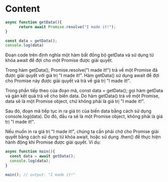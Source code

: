 # Content

```javascript
async function getData(){
      return await Promise.resolve("I made it!");
}

const data = getData();
console.log(data)
```

Đoạn code trên định nghĩa một hàm bất đồng bộ getData và sử dụng từ khóa await để đợi cho một Promise được giải quyết.

Trong hàm getData(), Promise.resolve("I made it!") trả về một Promise đã được giải quyết với giá trị "I made it!". Hàm getData() sử dụng await để đợi cho Promise này được giải quyết và trả về giá trị "I made it!".

Trong phần tiếp theo của đoạn mã, const data = getData(); gọi hàm getData và gán kết quả trả về cho biến data. Do hàm getData() trả về một Promise, data sẽ là một Promise object, chứ không phải là giá trị "I made it!".

Sau đó, đoạn mã tiếp tục in ra giá trị của biến data bằng cách sử dụng console.log(data). Do đó, đầu ra sẽ là một Promise object, không phải là giá trị "I made it!".

Nếu muốn in ra giá trị "I made it!", chúng ta cần phải chờ cho Promise giải quyết bằng cách sử dụng từ khóa await, hoặc sử dụng .then() để thực hiện hành động khi Promise được giải quyết. Ví dụ:

```javascript
async function main(){
  const data = await getData();
  console.log(data);
}

main(); // output: "I made it!"
```
